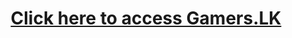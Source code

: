 <html>
<header>
  <title>to Gamers.LK</title>
<header/>
<body>
  <h1><a href="homepage.html">Click here to access Gamers.LK<a/><h1/>
<body/>

</html>
